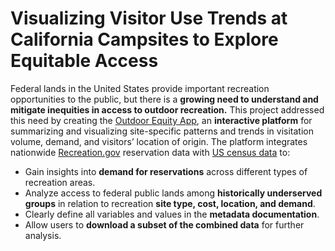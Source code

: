 # Visualizing Visitor Use Trends at California Campsites to Explore Equitable Access

Federal lands in the United States provide important recreation opportunities to the public, but there is a **growing need to understand and mitigate inequities in access to outdoor recreation.** This project addressed this need by creating the [Outdoor Equity App](https://shinyapps.bren.ucsb.edu/oe_app/), an **interactive platform** for summarizing and visualizing site-specific patterns and trends in visitation volume, demand, and visitors’ location of origin. The platform integrates nationwide [Recreation.gov](https://www.recreation.gov/) reservation data with [US census data](https://www.census.gov/data.html) to:

- Gain insights into **demand for reservations** across different types of recreation areas.
- Analyze access to federal public lands among **historically underserved groups** in
relation to recreation **site type, cost, location, and demand**.
- Clearly define all variables and values in the **metadata documentation**.
- Allow users to **download a subset of the combined data** for further analysis.
